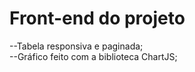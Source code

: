 <h1>Front-end do projeto</h1>

--Tabela responsiva e paginada;</br>
--Gráfico feito com a biblioteca ChartJS;</br>
